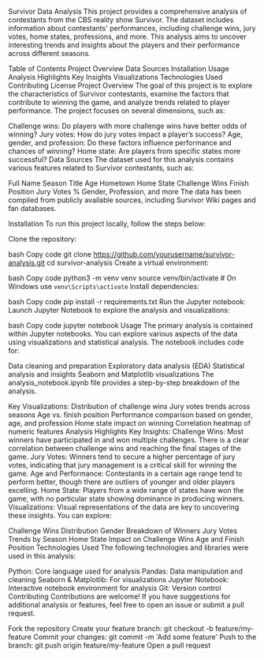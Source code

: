 Survivor Data Analysis
This project provides a comprehensive analysis of contestants from the CBS reality show Survivor. The dataset includes information about contestants' performances, including challenge wins, jury votes, home states, professions, and more. This analysis aims to uncover interesting trends and insights about the players and their performance across different seasons.

Table of Contents
Project Overview
Data Sources
Installation
Usage
Analysis Highlights
Key Insights
Visualizations
Technologies Used
Contributing
License
Project Overview
The goal of this project is to explore the characteristics of Survivor contestants, examine the factors that contribute to winning the game, and analyze trends related to player performance. The project focuses on several dimensions, such as:

Challenge wins: Do players with more challenge wins have better odds of winning?
Jury votes: How do jury votes impact a player’s success?
Age, gender, and profession: Do these factors influence performance and chances of winning?
Home state: Are players from specific states more successful?
Data Sources
The dataset used for this analysis contains various features related to Survivor contestants, such as:

Full Name
Season Title
Age
Hometown
Home State
Challenge Wins
Finish Position
Jury Votes %
Gender, Profession, and more
The data has been compiled from publicly available sources, including Survivor Wiki pages and fan databases.

Installation
To run this project locally, follow the steps below:

Clone the repository:

bash
Copy code
git clone https://github.com/yourusername/survivor-analysis.git
cd survivor-analysis
Create a virtual environment:

bash
Copy code
python3 -m venv venv
source venv/bin/activate  # On Windows use `venv\Scripts\activate`
Install dependencies:

bash
Copy code
pip install -r requirements.txt
Run the Jupyter notebook: Launch Jupyter Notebook to explore the analysis and visualizations:

bash
Copy code
jupyter notebook
Usage
The primary analysis is contained within Jupyter notebooks. You can explore various aspects of the data using visualizations and statistical analysis. The notebook includes code for:

Data cleaning and preparation
Exploratory data analysis (EDA)
Statistical analysis and insights
Seaborn and Matplotlib visualizations
The analysis_notebook.ipynb file provides a step-by-step breakdown of the analysis.

Key Visualizations:
Distribution of challenge wins
Jury votes trends across seasons
Age vs. finish position
Performance comparison based on gender, age, and profession
Home state impact on winning
Correlation heatmap of numeric features
Analysis Highlights
Key Insights:
Challenge Wins: Most winners have participated in and won multiple challenges. There is a clear correlation between challenge wins and reaching the final stages of the game.
Jury Votes: Winners tend to secure a higher percentage of jury votes, indicating that jury management is a critical skill for winning the game.
Age and Performance: Contestants in a certain age range tend to perform better, though there are outliers of younger and older players excelling.
Home State: Players from a wide range of states have won the game, with no particular state showing dominance in producing winners.
Visualizations:
Visual representations of the data are key to uncovering these insights. You can explore:

Challenge Wins Distribution
Gender Breakdown of Winners
Jury Votes Trends by Season
Home State Impact on Challenge Wins
Age and Finish Position
Technologies Used
The following technologies and libraries were used in this analysis:

Python: Core language used for analysis
Pandas: Data manipulation and cleaning
Seaborn & Matplotlib: For visualizations
Jupyter Notebook: Interactive notebook environment for analysis
Git: Version control
Contributing
Contributions are welcome! If you have suggestions for additional analysis or features, feel free to open an issue or submit a pull request.

Fork the repository
Create your feature branch: git checkout -b feature/my-feature
Commit your changes: git commit -m 'Add some feature'
Push to the branch: git push origin feature/my-feature
Open a pull request
